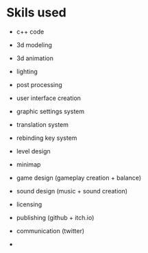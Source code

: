 # Skils used

- c++ code
- 3d modeling
- 3d animation
- lighting
- post processing
- user interface creation

- graphic settings system
- translation system
- rebinding key system

- level design
- minimap

- game design (gameplay creation + balance)
- sound design (music + sound creation)

- licensing
- publishing (github + itch.io)
- communication (twitter)
-
